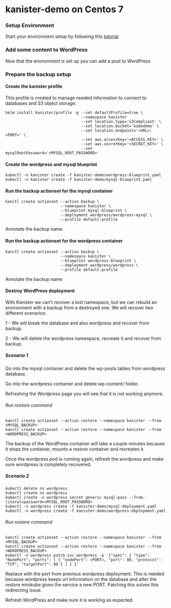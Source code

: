# kanister-demo on Centos 7

### Setup Environment

Start your environment setup by following this [tutorial](https://github.com/tellesnobrega/kanister-demo/blob/master/setup-environment.md)

### Add some content to WordPress

Now that the environment is set up you can add a post to WordPress

### Prepare the backup setup

#### Create the kanister profile

This profile is created to manage needed information to connect to databases and S3 object storage.
```
helm install kanister/profile -g --set defaultProfile=true \
                                 --namespace kanister
                                 --set location.type='s3Compliant' \
                                 --set location.bucket='kubedemo' \
                                 --set location.endpoint='<URL>:<PORT>' \
                                 --set aws.accessKey='<ACCESS_KEY>' \
                                 --set aws.secretKey='<SECRET_KEY>' \
                                 --set mysqlRootPassword='<MYSQL_ROOT_PASSWORD>'

```

#### Create the wordpress and mysql blueprint
```
kubectl -n kanister create -f kanister-demo/wordpress-blueprint.yaml
kubectl -n kanister create -f kanister-demo/mysql-blueprint.yaml
```

#### Run the backup actionset for the mysql container
```
kanctl create actionset --action backup \
                        --namespace kanister \
                        --blueprint mysql-blueprint \
                        --deployment wordpress/wordpress-mysql \
                        --profile default-profile
```
Annotate the backup name

#### Run the backup actionset for the wordpress container
```
kanctl create actionset --action backup \
                        --namespace kanister \
                        --blueprint wordpress-blueprint \
                        --deployment wordpress/wordpress \
                        --profile default-profile
```
Annotate the backup name

#### Destroy WordPress deployment

With Kanister we can't recover a lost namespace, but we can rebuild an environment with a backup from a destroyed one.
We will recover two different scenarios:

1 - We will break the database and also wordpress and recover from backup.

2 - We will delete the wordpress namespace, recreate it and recover from backup.

##### Scenario 1

Go into the mysql container and delete the wp-posts tables from wordpress database.

Go into the wordpress container and delete wp-content/ folder.

Refreshing the Wordpress page you will see that it is not working anymore.

###### Run restore command
```
kanctl create actionset --action restore --namespace kanister --from <MYSQL_BACKUP>
kanctl create actionset --action restore --namespace kanister --from <WORDPRESS_BACKUP>
```

The backup of the WordPress container will take a couple minutes because it stops the container, mounts a restore container
and recreates it.

Once the wordpress pod is running again, refresh the wordpress and make sure wordpress is completely recovered.


##### Scenario 2

```
kubectl delete ns wordpress
kubectl create ns wordpress
kubectl create -n wordpress secret generic mysql-pass --from-literal=password=<MYSQL_ROOT_PASSWORD>
kubectl -n wordpress create -f kanister-demo/mysql-deployment.yaml
kubectl -n wordpress create -f kanister-demo/wordpress-deployment.yaml
```

###### Run restore command
```
kanctl create actionset --action restore --namespace kanister --from <MYSQL_BACKUP>
kanctl create actionset --action restore --namespace kanister --from <WORDPRESS_BACKUP>
kubectl -n wordpress patch svc wordpress -p '{"spec": { "type": "NodePort", "ports": [ { "nodePort": <PORT>, "port": 80, "protocol": "TCP", "targetPort": 80 } ] } }'
```
Replace <PORT> with the port from previous wordpress deployment. This is needed because wordpress keeps url information
on the database and after the restore minikube gives the service a new PORT. Patching this solves this redirecting issue.

Refresh WordPress and make sure it is working as expected.
